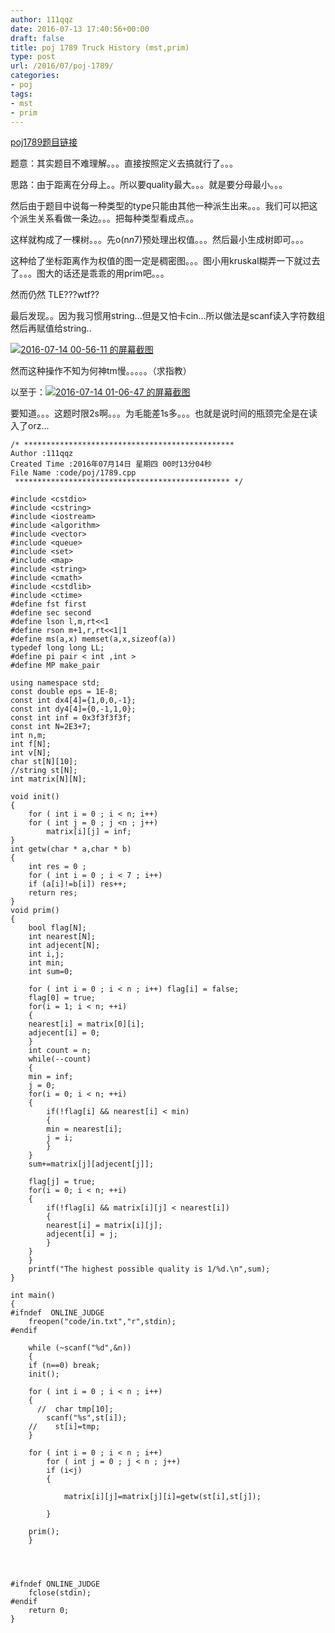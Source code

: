 ```yaml
---
author: 111qqz
date: 2016-07-13 17:40:56+00:00
draft: false
title: poj 1789 Truck History (mst,prim)
type: post
url: /2016/07/poj-1789/
categories:
- poj
tags:
- mst
- prim
---
```


[poj1789题目链接](http://poj.org/problem?id=1789)



题意：其实题目不难理解。。。直接按照定义去搞就行了。。。

思路：由于距离在分母上。。所以要quality最大。。。就是要分母最小。。。

然后由于题目中说每一种类型的type只能由其他一种派生出来。。。我们可以把这个派生关系看做一条边。。。把每种类型看成点。。

这样就构成了一棵树。。。先o(n*n*7)预处理出权值。。。然后最小生成树即可。。。

这种给了坐标距离作为权值的图一定是稠密图。。。图小用kruskal糊弄一下就过去了。。。图大的话还是乖乖的用prim吧。。。

然而仍然 TLE???wtf??



最后发现。。因为我习惯用string...但是又怕卡cin...所以做法是scanf读入字符数组然后再赋值给string..

[![2016-07-14 00-56-11 的屏幕截图](https://111qqz.com/wordpress/wp-content/uploads/2016/07/2016-07-14-00-56-11-的屏幕截图.png)
](https://111qqz.com/wordpress/wp-content/uploads/2016/07/2016-07-14-00-56-11-的屏幕截图.png)



然而这种操作不知为何神tm慢。。。。。（求指教）



以至于：[![2016-07-14 01-06-47 的屏幕截图](https://111qqz.com/wordpress/wp-content/uploads/2016/07/2016-07-14-01-06-47-的屏幕截图.png)
](https://111qqz.com/wordpress/wp-content/uploads/2016/07/2016-07-14-01-06-47-的屏幕截图.png)

要知道。。。这题时限2s啊。。。为毛能差1s多。。。也就是说时间的瓶颈完全是在读入了orz...





 

    
    /* ***********************************************
    Author :111qqz
    Created Time :2016年07月14日 星期四 00时13分04秒
    File Name :code/poj/1789.cpp
     ************************************************ */
    
    #include <cstdio>
    #include <cstring>
    #include <iostream>
    #include <algorithm>
    #include <vector>
    #include <queue>
    #include <set>
    #include <map>
    #include <string>
    #include <cmath>
    #include <cstdlib>
    #include <ctime>
    #define fst first
    #define sec second
    #define lson l,m,rt<<1
    #define rson m+1,r,rt<<1|1
    #define ms(a,x) memset(a,x,sizeof(a))
    typedef long long LL;
    #define pi pair < int ,int >
    #define MP make_pair
    
    using namespace std;
    const double eps = 1E-8;
    const int dx4[4]={1,0,0,-1};
    const int dy4[4]={0,-1,1,0};
    const int inf = 0x3f3f3f3f;
    const int N=2E3+7;
    int n,m;
    int f[N];
    int v[N];
    char st[N][10];
    //string st[N];
    int matrix[N][N];
    
    void init()
    {
        for ( int i = 0 ; i < n; i++)
    	for ( int j = 0 ; j <n ; j++)
    	    matrix[i][j] = inf;
    }
    int getw(char * a,char * b)
    {
        int res = 0 ;
        for ( int i = 0 ; i < 7 ; i++)
    	if (a[i]!=b[i]) res++;
        return res;
    }
    void prim()
    {
        bool flag[N]; 
        int nearest[N]; 
        int adjecent[N];
        int i,j;
        int min;
        int sum=0;
    
        for ( int i = 0 ; i < n ; i++) flag[i] = false;
        flag[0] = true;
        for(i = 1; i < n; ++i)
        {
    	nearest[i] = matrix[0][i];
    	adjecent[i] = 0;
        }
        int count = n;
        while(--count)
        {
    	min = inf;
    	j = 0;
    	for(i = 0; i < n; ++i)
    	{
    	    if(!flag[i] && nearest[i] < min)
    	    {
    		min = nearest[i];
    		j = i;
    	    }
    	}
    	sum+=matrix[j][adjecent[j]];
        
    	flag[j] = true;
    	for(i = 0; i < n; ++i)
    	{
    	    if(!flag[i] && matrix[i][j] < nearest[i])
    	    {
    		nearest[i] = matrix[i][j];
    		adjecent[i] = j;
    	    }
    	}
        }
        printf("The highest possible quality is 1/%d.\n",sum);
    }
    
    int main()
    {
    #ifndef  ONLINE_JUDGE 
        freopen("code/in.txt","r",stdin);
    #endif
    
        while (~scanf("%d",&n))
        {
    	if (n==0) break;
    	init();
    
    	for ( int i = 0 ; i < n ; i++)
    	{
    	  //  char tmp[10];
    	    scanf("%s",st[i]);
    	//    st[i]=tmp;
    	}
    
    	for ( int i = 0 ; i < n ; i++)
    	    for ( int j = 0 ; j < n ; j++)
    		if (i<j)
    		{
    		    
    		    matrix[i][j]=matrix[j][i]=getw(st[i],st[j]);
    		    
    		}
    
    	prim();
        }
    
    
    
    
    #ifndef ONLINE_JUDGE  
        fclose(stdin);
    #endif
        return 0;
    }
    




